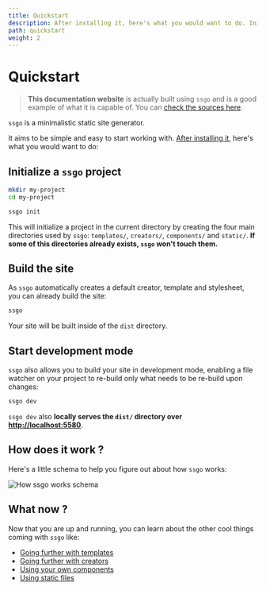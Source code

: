 ```yaml
---
title: Quickstart
description: After installing it, here's what you would want to do. Initialize a ssgo project. Build the site. Start development mode. How does it work ? What now ?
path: quickstart
weight: 2
---
```


# Quickstart

> **This documentation website** is actually built using `ssgo` and is a good example of what it is capable of. You can <a href="https://github.com/mdubourg001/ssgo/tree/master/docs" target="_blank" rel="noreferrer nofollow noopener">check the sources here</a>.

`ssgo` is a minimalistic static site generator.

It aims to be simple and easy to start working with.
[After installing it](/docs/installation.html), here's what you would want to do:

## Initialize a `ssgo` project

```bash
mkdir my-project
cd my-project

ssgo init
```

This will initialize a project in the current directory by creating
the four main directories used by `ssgo`: `templates/`, `creators/`, `components/` and `static/`. **If some of this directories already exists, `ssgo` won't touch them.**

## Build the site

As `ssgo` automatically creates a default creator, template and stylesheet, you can already build the site:

```bash
ssgo
```

Your site will be built inside of the `dist` directory.

## Start development mode

`ssgo` also allows you to build your site in development mode, enabling a file watcher on your project to re-build only what needs to be re-build upon changes:

```bash
ssgo dev
```

`ssgo dev` also **locally serves the `dist/` directory over [http://localhost:5580](http://localhost:5580)**.

## How does it work ?

Here's a little schema to help you figure out about how `ssgo` works:

![How ssgo works schema](/static/images/schema.png)

## What now ?

Now that you are up and running, you can learn about the other cool things coming with `ssgo` like:

- [Going further with templates](/docs/about-templates.html)
- [Going further with creators](/docs/about-creators.html)
- [Using your own components](/docs/using-components.html)
- [Using static files](/docs/how-are-static-files-handled.html)
